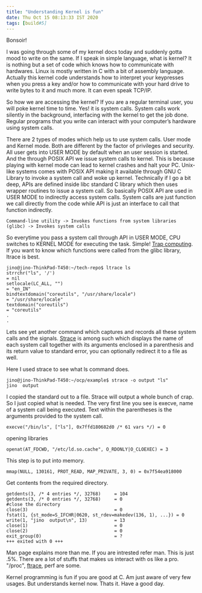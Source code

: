 ```yaml
---
title: "Understanding Kernel is fun"
date: Thu Oct 15 08:13:33 IST 2020
tags: [build#5]
---
```


Bonsoir!

I was going through some of my kernel docs today and suddenly gotta mood to write on the same. If I speak in simple language, what is kernel? It is nothing but a set of code which knows how to communicate with hardwares. Linux is mostly written in C with a bit of assembly language. Actually this kernel code understands how to interpret your keypresses when you press a key and/or how to communicate with your hard drive to write bytes to it and much more. It can even speak TCP/IP.

So how we are accessing the kernel? If you are a regular terminal user, you will poke kernel time to time. Yes! it is system calls. System calls work silently in the background, interfacing with the kernel to get the job done. Regular programs that you write can interact with your computer’s hardware using system calls.

There are 2 types of modes which help us to use system calls. User mode and Kernel mode. Both are different by the factor of privileges and security. All user gets into USER MODE by default when an user session is started. And the through POSIX API we issue system calls to kernel. This is because playing with kernel mode can lead to kernel crashes and halt your PC. Unix-like systems comes with POSIX API making it available through GNU C Library to invoke a system call and woke up kernel. Technically if I go a bit deep, APIs are defined inside libc standard C library which then uses wrapper routines to issue a system call. So basically POSIX API are used in USER MODE to indirectly access system calls. System calls are just function we call directly from the code while API is just an interface to call that function indirectly.
```
Command-line utility -> Invokes functions from system libraries (glibc) -> Invokes system calls
```

So everytime you pass a system call through API in USER MODE, CPU switches to KERNEL MODE for executing the task. Simple! [Trap computing](https://en.wikipedia.org/wiki/Trap_(computing)). If you want to know which functions were called from the glibc library, ltrace is best.
```
jino@jino-ThinkPad-T450:~/tech-repo$ ltrace ls
strrchr("ls", '/')                                                                                      = nil
setlocale(LC_ALL, "")                                                                                   = "en_IN"
bindtextdomain("coreutils", "/usr/share/locale")                                                        = "/usr/share/locale"
textdomain("coreutils")                                                                                 = "coreutils"
.
.
```

Lets see yet another command which captures and records all these system calls and the signals. [Strace](https://www.youtube.com/watch?v=yWlqYsPPAyM) is among such which displays the name of each system call together with its arguments enclosed in a parenthesis and its return value to standard error, you can optionally redirect it to a file as well. 


Here I used strace to see what ls command does.
```
jino@jino-ThinkPad-T450:~/ocp/example$ strace -o output "ls"
jino  output
```

I copied the standard out to a file. Strace will output a whole bunch of crap. So I just copied what is needed. The very first line you see is execve, name of a system call being executed. Text within the parentheses is the arguments provided to the system call.
```
execve("/bin/ls", ["ls"], 0x7ffd180682d0 /* 61 vars */) = 0
```

opening libraries
```
openat(AT_FDCWD, "/etc/ld.so.cache", O_RDONLY|O_CLOEXEC) = 3
```
This step is to put into memory.
```
mmap(NULL, 130161, PROT_READ, MAP_PRIVATE, 3, 0) = 0x7f54ea918000
```
Get contents from the required directory.
```
getdents(3, /* 4 entries */, 32768)     = 104
getdents(3, /* 0 entries */, 32768)     = 0
#close the directory
close(3)                                = 0
fstat(1, {st_mode=S_IFCHR|0620, st_rdev=makedev(136, 1), ...}) = 0
write(1, "jino  output\n", 13)          = 13
close(1)                                = 0
close(2)                                = 0
exit_group(0)                           = ?
+++ exited with 0 +++
```
Man page explains more than me. If you are intrested refer man. This is just .5%. There are a lot of stuffs that makes us interact with os like a pro. "/proc", [ftrace](http://www.brendangregg.com/blog/2014-09-06/linux-ftrace-tcp-retransmit-tracing.html), perf are some.

Kernel programming is fun if you are good at C. Am just aware of very few usages. But understands kernel now. Thats it. Have a good day.



